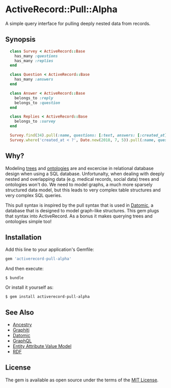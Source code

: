 # ActiveRecord::Pull::Alpha

A simple query interface for pulling deeply nested data from records.

## Synopsis

```ruby
  class Survey < ActiveRecord::Base
    has_many :questions
    has_many :replies
  end

  class Question < ActiveRecord::Base
    has_many :answers
  end

  class Answer < ActiveRecord::Base
    belongs_to :reply
    belongs_to :question
  end

  class Replies < ActiveRecord::Base
    belongs_to :survey
  end

  Survey.find(34).pull(:name, questions: [:text, answers: [:created_at]])
  Survey.where('created_at < ?', Date.new(2018, 7, 5)).pull(:name, questions: :text) 
```

## Why?

Modeling [trees](tree) and [ontologies](ontology) are and excercise in relational database design when using a SQL database.
Unfortunalty, when dealing with deeply nested and overlapping data (e.g. medical records, social data)
trees and ontologies won't do. We need to model graphs, a much more sparsely structured data model, but
this leads to very complex table structures and very complex SQL queries.

This pull syntax is inspired by the pull syntax that is used in [Datomic](datomic-pull), a database that is designed to model
graph-like structures. This gem plugs that syntax into ActiveRecord. As a bonus it makes querying trees and ontologies simple too!

## Installation

Add this line to your application's Gemfile:

```ruby
gem 'activerecord-pull-alpha'
```

And then execute:

    $ bundle

Or install it yourself as:

    $ gem install activerecord-pull-alpha

## See Also

- [Ancestry](https://github.com/stefankroes/ancestry)
- [Graphiti](https://www.graphiti.dev/)
- [Datomic](datomic)
- [GraphQL](https://graphql.org/)
- [Entity Attribute Value Model](eav-model)
- [RDF](rdf)

## License

The gem is available as open source under the terms of the [MIT License](https://opensource.org/licenses/MIT).

[datomic]: https://www.datomic.com/
[datomic-pull]: https://docs.datomic.com/on-prem/pull.html
[eav-model]: https://en.wikipedia.org/wiki/Entity%E2%80%93attribute%E2%80%93value_model
[rdf]: https://en.wikipedia.org/wiki/Resource_Description_Framework
[tree]: https://en.wikipedia.org/wiki/Tree_(data_structure)
[graph]: https://en.wikipedia.org/wiki/Graph_(abstract_data_type)
[ontology]: https://en.wikipedia.org/wiki/Ontology_(information_science)
